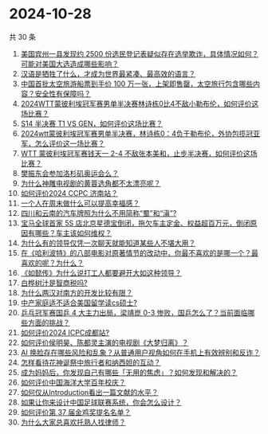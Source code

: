 # 2024-10-28

共 30 条

<!-- BEGIN ZHIHUQUESTIONS -->
<!-- 最后更新时间 Mon Oct 28 2024 00:03:54 GMT+0800 (China Standard Time) -->
1. [美国宾州一县发现约 2500 份选民登记表疑似存在选举欺诈，具体情况如何？可能对美国大选造成哪些影响？](https://www.zhihu.com/question/2177773793)
1. [汉语是牺牲了什么，才成为世界最紧凑、最高效的语言？](https://www.zhihu.com/question/309064079)
1. [中国首批太空旅游船票到手价 100 万一张，上架即售罄，太空旅行包含哪些内容？安全性有保障吗？](https://www.zhihu.com/question/1920008513)
1. [2024WTT蒙彼利埃冠军赛男单半决赛林诗栋0比4不敌小勒布伦，如何评价这场比赛？](https://www.zhihu.com/question/2272776032)
1. [S14 半决赛 T1 VS GEN，如何评价这场比赛？](https://www.zhihu.com/question/2264444876)
1. [2024wtt蒙彼利埃冠军赛男单半决赛，林诗栋0：4负于勒布伦，外协包揽冠亚军，怎么评价这一场比赛？](https://www.zhihu.com/question/2272889629)
1. [WTT 蒙彼利埃冠军赛钱天一 2-4 不敌张本美和，止步半决赛，如何评价这场比赛？](https://www.zhihu.com/question/2264589581)
1. [樊振东会参加洛杉矶奥运会么？](https://www.zhihu.com/question/895068454)
1. [为什么神雕电视剧的黄蓉选角都不太漂亮呢？](https://www.zhihu.com/question/944961972)
1. [如何评价2024 CCPC 济南站？](https://www.zhihu.com/question/1287936914)
1. [一个人在周末做什么可以提高幸福感？](https://www.zhihu.com/question/664641936)
1. [四川和云南的汽车牌照为什么不用简称“蜀”和“滇”?](https://www.zhihu.com/question/770924199)
1. [宝马全球首家 5S 店北京星德宝倒闭，拖欠车主定金、权益超百万元，倒闭原因有哪些？车主该如何维权？](https://www.zhihu.com/question/1921742280)
1. [为什么有的领导仅凭一次聊天就能知道某些人不堪大用？](https://www.zhihu.com/question/668009848)
1. [在《哈利波特》的八部电影对原著情节的改动中，你最不喜欢的是哪一个？最喜欢的呢？为什么？](https://www.zhihu.com/question/48713881)
1. [《如懿传》为什么说打工人都要避开大如这种领导？](https://www.zhihu.com/question/666510797)
1. [白桦树汁是智商税吗?](https://www.zhihu.com/question/654509491)
1. [为什么两汉对南方的开发比较有限？](https://www.zhihu.com/question/1485803561)
1. [中产家庭适不适合美国留学读cs硕士?](https://www.zhihu.com/question/667854141)
1. [乒乓冠军赛国乒 4 大主力出局，梁靖崑 0-3 惨败，国乒怎么了？当前面临哪些方面的挑战？](https://www.zhihu.com/question/2176614082)
1. [如何评价2024 ICPC成都站?](https://www.zhihu.com/question/1698291104)
1. [如何评价侯明昊、陈都灵主演的电视剧《大梦归离》？](https://www.zhihu.com/question/1773296829)
1. [AI 换脸存在哪些风险和乱象？从普通用户视角如何在手机上有效辨别和反诈？](https://www.zhihu.com/question/2229937263)
1. [怎样看待花神诞祭中旅行者和纳西妲的互动？](https://www.zhihu.com/question/2156147450)
1. [成为妈妈后，你发现自己有哪些「无用的焦虑」？如何发现和解决的？](https://www.zhihu.com/question/1083318975)
1. [如何评价中国海洋大学百年校庆？](https://www.zhihu.com/question/1688824467)
1. [如何仅从Introduction看出一篇文献的水平？](https://www.zhihu.com/question/551747204)
1. [如果让你来设计中国足球联赛系统，你会怎么设计？](https://www.zhihu.com/question/584029059)
1. [如何评价第 37 届金鸡奖提名名单？](https://www.zhihu.com/question/2225824649)
1. [为什么大家总喜欢托熟人找律师？](https://www.zhihu.com/question/630438689)
<!-- END ZHIHUQUESTIONS -->
